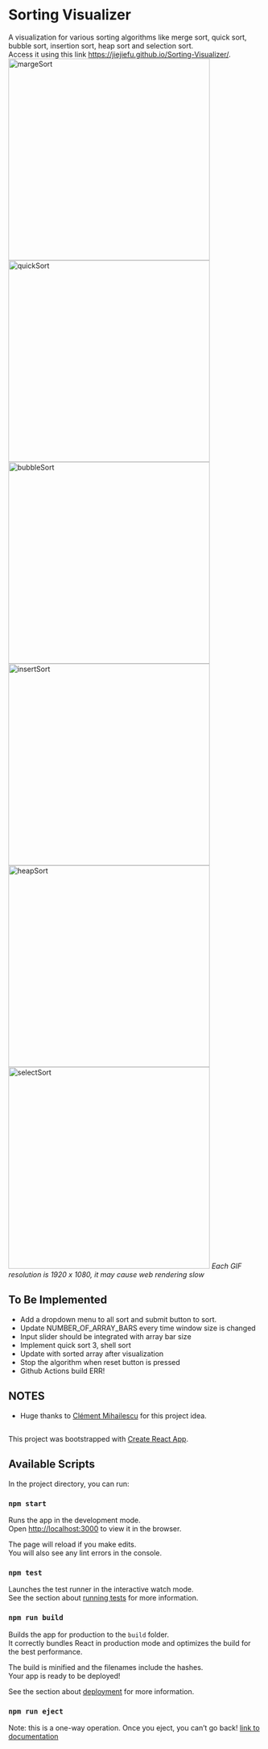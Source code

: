 # Sorting Visualizer
A visualization for various sorting algorithms like merge sort, quick sort, bubble sort, insertion sort, heap sort and selection sort.<br>
Access it using this link https://jiejiefu.github.io/Sorting-Visualizer/.
<img alt="margeSort" src="/src/components/molecules/marge24s.gif" width="400">
<img alt="quickSort" src="/src/components/molecules/quick25s.gif" width="400">
<img alt="bubbleSort" src="/src/components/molecules/bubble27s.gif" width="400">
<img alt="insertSort" src="/src/components/molecules/insert26s.gif" width="400">
<img alt="heapSort" src="/src/components/molecules/heap24s.gif" width="400">
<img alt="selectSort" src="/src/components/molecules/select26s.gif" width="400">
*Each GIF resolution is 1920 x 1080, it may cause web rendering slow*

## To Be Implemented
- Add a dropdown menu to all sort and submit button to sort.
- Update NUMBER_OF_ARRAY_BARS every time window size is changed
- Input slider should be integrated with array bar size
- Implement quick sort 3, shell sort
- Update with sorted array after visualization
- Stop the algorithm when reset button is pressed
- Github Actions build ERR!

## NOTES
- Huge thanks to [Clément Mihailescu](https://github.com/clementmihailescu) for this project idea.

## 
This project was bootstrapped with [Create React App](https://github.com/facebook/create-react-app).

## Available Scripts

In the project directory, you can run:

### `npm start`

Runs the app in the development mode.<br />
Open [http://localhost:3000](http://localhost:3000) to view it in the browser.

The page will reload if you make edits.<br />
You will also see any lint errors in the console.

### `npm test`

Launches the test runner in the interactive watch mode.<br />
See the section about [running tests](https://facebook.github.io/create-react-app/docs/running-tests) for more information.

### `npm run build`

Builds the app for production to the `build` folder.<br />
It correctly bundles React in production mode and optimizes the build for the best performance.

The build is minified and the filenames include the hashes.<br />
Your app is ready to be deployed!

See the section about [deployment](https://facebook.github.io/create-react-app/docs/deployment) for more information.

### `npm run eject`
Note: this is a one-way operation. Once you eject, you can’t go back!
[link to documentation](https://github.com/facebook/create-react-app/blob/main/packages/cra-template/template/README.md#getting-started-with-create-react-app)
